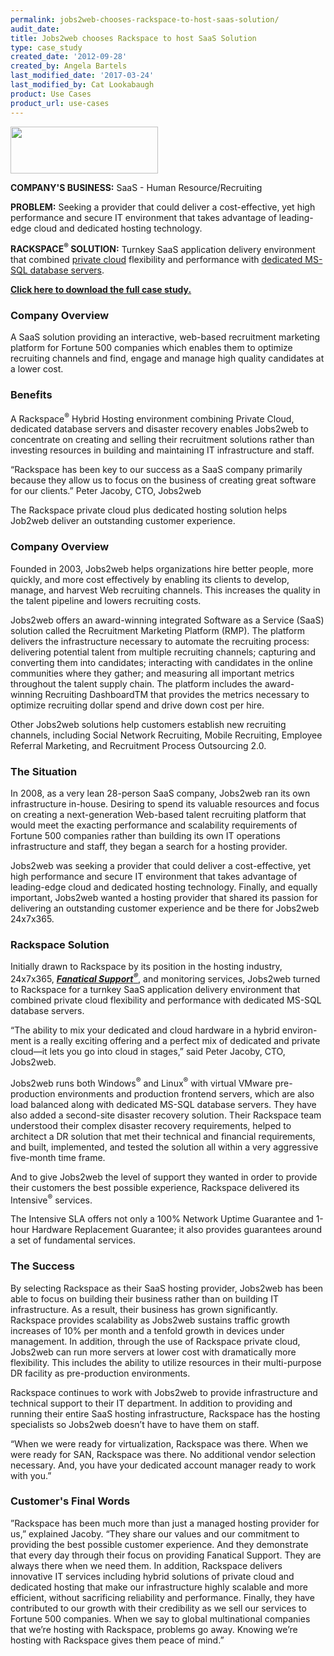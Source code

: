 ```yaml
---
permalink: jobs2web-chooses-rackspace-to-host-saas-solution/
audit_date:
title: Jobs2web chooses Rackspace to host SaaS Solution
type: case_study
created_date: '2012-09-28'
created_by: Angela Bartels
last_modified_date: '2017-03-24'
last_modified_by: Cat Lookabaugh
product: Use Cases
product_url: use-cases
---
```


<a href="http://www.jobs2web.com/">
   <img src="{% asset_path use-cases/jobs2web-chooses-rackspace-to-host-saas-solution/jobs2web_logo.png %}" width="236" height="75" />
</a>

**COMPANY'S BUSINESS:** SaaS - Human Resource/Recruiting

**PROBLEM:** Seeking a provider that could deliver a cost-effective, yet
high performance and secure IT environment that takes advantage of
leading-edge cloud and dedicated hosting technology.

**RACKSPACE<sup>&reg;</sup> SOLUTION:** Turnkey SaaS application delivery environment that
combined [private cloud](/managed_hosting/private_cloud/) flexibility
and performance with [dedicated MS-SQL database
servers](/managed_hosting/private_cloud/configurations/).

**[Click here to download the full case
study.](http://c488692.r92.cf2.rackcdn.com/CaseStudy_jobs2web_r02.pdf)**

### Company Overview

A SaaS solution providing an interactive, web-based recruitment
marketing platform for Fortune 500 companies which enables them to
optimize recruiting channels and find, engage and manage high quality
candidates at a lower cost.

### Benefits

A Rackspace<sup>&reg;</sup> Hybrid Hosting environment combining Private Cloud,
dedicated database servers and disaster recovery enables Jobs2web to
concentrate on creating and selling their recruitment solutions rather
than investing resources in building and maintaining IT infrastructure
and staff.

“Rackspace has been key to our success as a SaaS company primarily
because they allow us to focus on the business of creating great
software for our clients.” Peter Jacoby, CTO, Jobs2web

The Rackspace private cloud plus dedicated hosting solution helps
Job2web deliver an outstanding customer experience.

### Company Overview

Founded in 2003, Jobs2web helps organizations hire better people, more
quickly, and more cost effectively by enabling its clients to develop,
manage, and harvest Web recruiting channels. This increases the quality
in the talent pipeline and lowers recruiting costs.

Jobs2web offers an award-winning integrated Software as a Service (SaaS)
solution called the Recruitment Marketing Platform (RMP). The platform
delivers the infrastructure necessary to automate the recruiting
process: delivering potential talent from multiple recruiting channels;
capturing and converting them into candidates; interacting with
candidates in the online communities where they gather; and measuring
all important metrics throughout the talent supply chain. The platform
includes the award-winning Recruiting DashboardTM that provides the
metrics necessary to optimize recruiting dollar spend and drive down
cost per hire.

Other Jobs2web solutions help customers establish new recruiting
channels, including Social Network Recruiting, Mobile Recruiting,
Employee Referral Marketing, and Recruitment Process Outsourcing 2.0.

### The Situation

In 2008, as a very lean 28-person SaaS company, Jobs2web ran its own
infrastructure in-house. Desiring to spend its valuable resources and
focus on creating a next-generation Web-based talent recruiting platform
that would meet the exacting performance and scalability requirements of
Fortune 500 companies rather than building its own IT operations
infrastructure and staff, they began a search for a hosting provider.

Jobs2web was seeking a provider that could deliver a cost-effective, yet
high performance and secure IT environment that takes advantage of
leading-edge cloud and dedicated hosting technology. Finally, and
equally important, Jobs2web wanted a hosting provider that shared its
passion for delivering an outstanding customer experience and be there
for Jobs2web 24x7x365.

### Rackspace Solution

Initially drawn to Rackspace by its position in the hosting industry, 24x7x365,
[***Fanatical Support<sup>&reg;</sup>***](http://www.rackspace.com/whyrackspace/support/),
and monitoring services, Jobs2web turned to Rackspace for a turnkey SaaS
application delivery environment that combined private cloud flexibility
and performance with dedicated MS-SQL database servers.

“The ability to mix your dedicated and cloud hardware in a hybrid
environ- ment is a really exciting offering and a perfect mix of
dedicated and private cloud—it lets you go into cloud in stages,” said
Peter Jacoby, CTO, Jobs2web.

Jobs2web runs both Windows<sup>&reg;</sup> and Linux<sup>&reg;</sup> with
virtual VMware pre-production environments and production frontend servers,
which are also load balanced along with dedicated MS-SQL database servers. They
have also added a second-site disaster recovery solution. Their
Rackspace team understood their complex disaster recovery requirements,
helped to architect a DR solution that met their technical and financial
requirements, and built, implemented, and tested the solution all within
a very aggressive five-month time frame.

And to give Jobs2web the level of support they wanted in order to
provide their customers the best possible experience, Rackspace
delivered its Intensive<sup>&reg;</sup> services.

The Intensive SLA offers not only a 100% Network Uptime Guarantee and
1-hour Hardware Replacement Guarantee; it also provides guarantees
around a set of fundamental services.

### The Success

By selecting Rackspace as their SaaS hosting provider, Jobs2web has been
able to focus on building their business rather than on building IT
infrastructure. As a result, their business has grown significantly.
Rackspace provides scalability as Jobs2web sustains traffic growth
increases of 10% per month and a tenfold growth in devices under
management. In addition, through the use of Rackspace private cloud,
Jobs2web can run more servers at lower cost with dramatically more
flexibility. This includes the ability to utilize resources in their
multi-purpose DR facility as pre-production environments.

Rackspace continues to work with Jobs2web to provide infrastructure and
technical support to their IT department. In addition to providing and
running their entire SaaS hosting infrastructure, Rackspace has the
hosting specialists so Jobs2web doesn’t have to have them on staff.

“When we were ready for virtualization, Rackspace was there. When we
were ready for SAN, Rackspace was there. No additional vendor selection
necessary. And, you have your dedicated account manager ready to work
with you.”

### Customer's Final Words

”Rackspace has been much more than just a managed hosting provider for
us,” explained Jacoby. “They share our values and our commitment to
providing the best possible customer experience. And they demonstrate
that every day through their focus on providing Fanatical Support. They
are always there when we need them. In addition, Rackspace delivers
innovative IT services including hybrid solutions of private cloud and
dedicated hosting that make our infrastructure highly scalable and more
efficient, without sacrificing reliability and performance. Finally,
they have contributed to our growth with their credibility as we sell
our services to Fortune 500 companies. When we say to global
multinational companies that we’re hosting with Rackspace, problems go
away. Knowing we’re hosting with Rackspace gives them peace of mind.”
